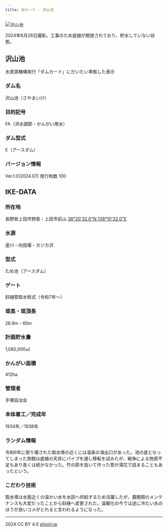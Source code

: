 ```yaml
---
title: 池カード - 沢山池
---
```

![沢山池](/DJI_0208.JPG) 

2024年6月26日撮影。工事のため底樋が開放されており、貯水していない状態。

## 沢山池
水資源機構発行「ダムカード」にだいたい準拠した表示

### ダム名
沢山池（さやまいけ）

### 目的記号
FA（洪水調節・かんがい用水）

### ダム型式
E（アースダム）

### バージョン情報
Ver.1.0(2024.07) 発行枚数 100

## IKE-DATA

### 所在地
長野県上田市野倉・上田市前山
[36°20'32.0"N 138°10'32.0"E](https://goo.gl/maps/xvi3WmNdCzzozhgt6)

### 水源
産川・向田堰・カジカ沢

### 型式
ため池（アースダム）

### ゲート
斜樋管取水栓式（令和7年〜）

### 堤高・堤頂長
26.9m・65m

### 計画貯水量
1,082,000㎥

### かんがい面積
412ha

### 管理者
手塚自治会

### 本体着工／完成年
1934年／1938年

### ランダム情報
令和6年に取り壊された取水塔の近くには温泉の湧出口があった。池の底となってしまった旅館は底樋の天井にパイプを通し移転を試みたが、戦争による物資不足もあり長くは続かなかった。竹の節を抜いて作った管が湯花で詰まることもあったという。

### こだわり技術
取水塔は水面近くの温かい水を水田へ供給するため活躍したが、農閑期のメンテナンスも大変だったことから斜樋へ変更された。温暖化の今では逆に冷たい水のほうが良いコメがとれると言われるようになった。

---
2024 CC BY 4.0 [shioiri.jp](https://shioiri.jp)